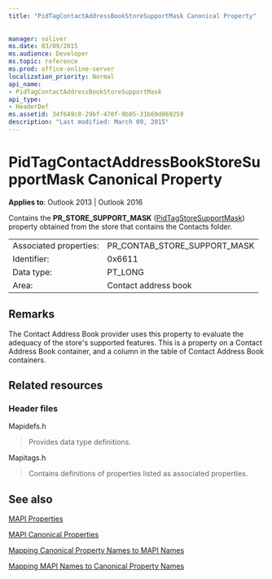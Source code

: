 ```yaml
---
title: "PidTagContactAddressBookStoreSupportMask Canonical Property"
 
 
manager: soliver
ms.date: 03/09/2015
ms.audience: Developer
ms.topic: reference
ms.prod: office-online-server
localization_priority: Normal
api_name:
- PidTagContactAddressBookStoreSupportMask
api_type:
- HeaderDef
ms.assetid: 34f649c8-29bf-470f-9b05-31b69d069259
description: "Last modified: March 09, 2015"
---
```


# PidTagContactAddressBookStoreSupportMask Canonical Property

  
  
**Applies to**: Outlook 2013 | Outlook 2016 
  
Contains the **PR_STORE_SUPPORT_MASK** ([PidTagStoreSupportMask](pidtagcontactaddressbookstoresupportmask-canonical-property.md)) property obtained from the store that contains the Contacts folder.
  
|||
|:-----|:-----|
|Associated properties:  <br/> |PR_CONTAB_STORE_SUPPORT_MASK  <br/> |
|Identifier:  <br/> |0x6611  <br/> |
|Data type:  <br/> |PT_LONG  <br/> |
|Area:  <br/> |Contact address book  <br/> |
   
## Remarks

The Contact Address Book provider uses this property to evaluate the adequacy of the store's supported features. This is a property on a Contact Address Book container, and a column in the table of Contact Address Book containers.
  
## Related resources

### Header files

Mapidefs.h
  
> Provides data type definitions.
    
Mapitags.h
  
> Contains definitions of properties listed as associated properties.
    
## See also



[MAPI Properties](mapi-properties.md)
  
[MAPI Canonical Properties](mapi-canonical-properties.md)
  
[Mapping Canonical Property Names to MAPI Names](mapping-canonical-property-names-to-mapi-names.md)
  
[Mapping MAPI Names to Canonical Property Names](mapping-mapi-names-to-canonical-property-names.md)

